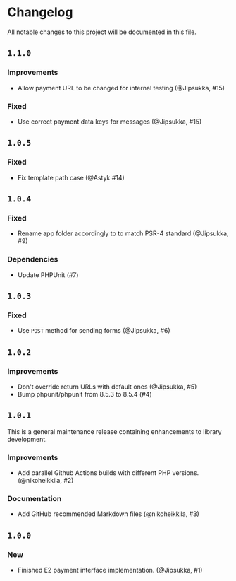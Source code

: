# Changelog

All notable changes to this project will be documented in this file.

## `1.1.0`

### Improvements
* Allow payment URL to be changed for internal testing (@Jipsukka, #15)

### Fixed

* Use correct payment data keys for messages (@Jipsukka, #15)

## `1.0.5`

### Fixed

* Fix template path case (@Astyk #14)

## `1.0.4`

### Fixed

* Rename app folder accordingly to to match PSR-4 standard (@Jipsukka, #9)

### Dependencies

* Update PHPUnit (#7)

## `1.0.3`

### Fixed

* Use `POST` method for sending forms (@Jipsukka, #6)

## `1.0.2`

### Improvements

* Don't override return URLs with default ones (@Jipsukka, #5)
* Bump phpunit/phpunit from 8.5.3 to 8.5.4 (#4)

## `1.0.1`

This is a general maintenance release containing enhancements to library development.

### Improvements

* Add parallel Github Actions builds with different PHP versions. (@nikoheikkila, #2)

### Documentation

* Add GitHub recommended Markdown files (@nikoheikkila, #3)

## `1.0.0`

### New

* Finished E2 payment interface implementation. (@Jipsukka, #1)
